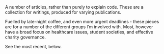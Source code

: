 A number of articles, rather than purely to explain code. These are a collection for writings, produced for varying publications. 

Fuelled by late-night coffee, and even more urgent deadlines - these pieces are for a number of the different groups I’m involved with. Most, however have a broad focus on healthcare issues, student societies, and effective charity governance.

See the most recent, below.